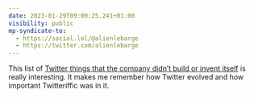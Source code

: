 ```yaml
---
date: 2023-01-29T09:09:25.241+01:00
visibility: public
mp-syndicate-to:
  - https://social.lol/@alienlebarge
  - https://twitter.com/alienlebarge
---
```

This list of [Twitter things that the company didn’t build or invent itself](https://octodon.social/@aulia/109719615535367418) is really interesting. It makes me remember how Twitter evolved and how important Twitteriffic was in it.
